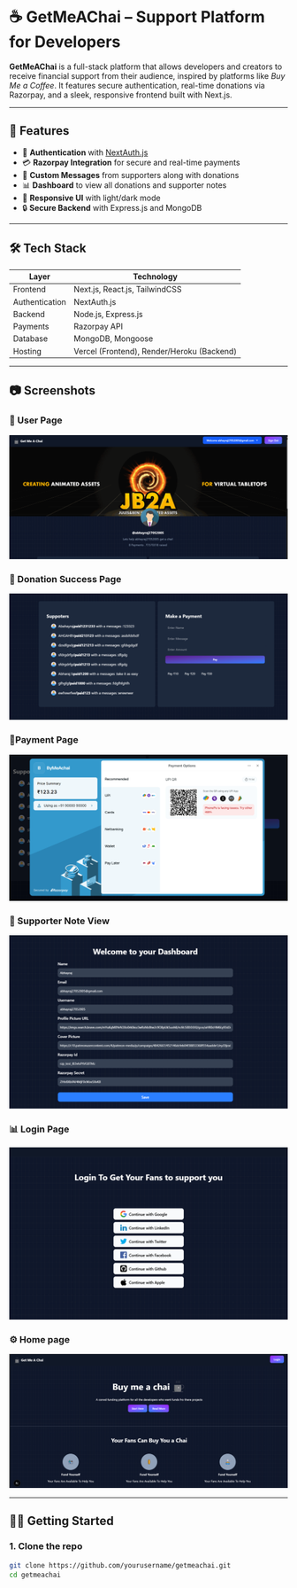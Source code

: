 # ☕ GetMeAChai – Support Platform for Developers

**GetMeAChai** is a full-stack platform that allows developers and creators to receive financial support from their audience, inspired by platforms like *Buy Me a Coffee*. It features secure authentication, real-time donations via Razorpay, and a sleek, responsive frontend built with Next.js.

---

## 🚀 Features

- 🔐 **Authentication** with [NextAuth.js](https://next-auth.js.org/)  
- 💳 **Razorpay Integration** for secure and real-time payments  
- 🧾 **Custom Messages** from supporters along with donations  
- 📊 **Dashboard** to view all donations and supporter notes  
- 🌙 **Responsive UI** with light/dark mode  
- 🔒 **Secure Backend** with Express.js and MongoDB

---

## 🛠 Tech Stack

| Layer        | Technology                     |
|--------------|--------------------------------|
| Frontend     | Next.js, React.js, TailwindCSS |
| Authentication | NextAuth.js                  |
| Backend      | Node.js, Express.js            |
| Payments     | Razorpay API                   |
| Database     | MongoDB, Mongoose              |
| Hosting      | Vercel (Frontend), Render/Heroku (Backend) |

---

## 📷 Screenshots

### 🔐 User Page   
![Sign In](public/Screenshot%202025-04-01%20234400.png)

### 🎉 Donation Success Page  
![Donation Success](public/Screenshot%202025-04-01%20234414.png)

### 📄Payment Page   
![Add Message](public/Screenshot%202025-04-01%20234429.png)

### 🧾 Supporter Note View  
![Supporter Note](public/Screenshot%202025-04-01%20234448.png)

### 📊 Login Page 
![Dashboard](public/Screenshot%202025-04-01%20234502.png)

### ⚙️ Home page  
![Admin Settings](public/Screenshot%202025-04-01%20234522.png)

---

## 🧑‍💻 Getting Started

### 1. Clone the repo

```bash
git clone https://github.com/yourusername/getmeachai.git
cd getmeachai
